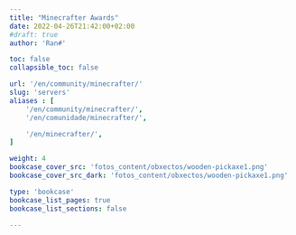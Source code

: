```yaml
---
title: "Minecrafter Awards"
date: 2022-04-26T21:42:00+02:00
#draft: true
author: 'Ran#'

toc: false
collapsible_toc: false

url: '/en/community/minecrafter/'
slug: 'servers'
aliases : [
    '/en/community/minecrafter/',
    '/en/comunidade/minecrafter/',

    '/en/minecrafter/',
]

weight: 4
bookcase_cover_src: 'fotos_content/obxectos/wooden-pickaxe1.png'
bookcase_cover_src_dark: 'fotos_content/obxectos/wooden-pickaxe1.png'

type: 'bookcase'
bookcase_list_pages: true
bookcase_list_sections: false

---
```


